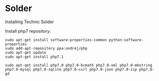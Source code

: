 # Solder
Installing Technic Solder


Install php7 repository:

```
sudo apt-get install software-properties-common python-software-properties
sudo add-apt-repository ppa:ondrej/php
sudo apt-get update
sudo apt-get install php7.1
```

```
sudo apt-get install php7.0 php7.0-bcmath php7.0-xml php7.0-mbstring php7.0-mysql php7.0-sqlite php7.0-curl php7.0-json php7.0-zip php7.0-gd
```
